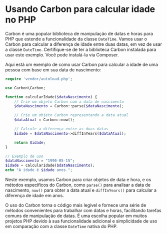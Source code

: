 # Usando Carbon para calcular idade no PHP

Carbon é uma popular biblioteca de manipulação de datas e horas para PHP que estende a funcionalidade da classe `DateTime`. Vamos usar o Carbon para calcular a diferença de idade entre duas datas, em vez de usar a classe `DateTime`. Certifique-se de ter a biblioteca Carbon instalada para usar este exemplo. Você pode instalá-la via Composer.

Aqui está um exemplo de como usar Carbon para calcular a idade de uma pessoa com base em sua data de nascimento:

```php
require 'vendor/autoload.php';

use Carbon\Carbon;

function calcularIdade($dataNascimento) {
    // Crie um objeto Carbon com a data de nascimento
    $dataNascimento = Carbon::parse($dataNascimento);

    // Crie um objeto Carbon representando a data atual
    $dataAtual = Carbon::now();

    // Calcule a diferença entre as duas datas
    $idade = $dataNascimento->diffInYears($dataAtual);

    return $idade;
}

// Exemplo de uso
$dataNascimento = "1990-05-15";
$idade = calcularIdade($dataNascimento);
echo "A idade é $idade anos.";
```

Neste exemplo, usamos Carbon para criar objetos de data e hora, e os métodos específicos do Carbon, como `parse()` para analisar a data de nascimento, `now()` para obter a data atual e `diffInYears()` para calcular a diferença de idade em anos.

O uso do Carbon torna o código mais legível e fornece uma série de métodos convenientes para trabalhar com datas e horas, facilitando tarefas comuns de manipulação de datas. É uma escolha popular em muitos projetos PHP devido à sua funcionalidade adicional e simplicidade de uso em comparação com a classe `DateTime` nativa do PHP.
